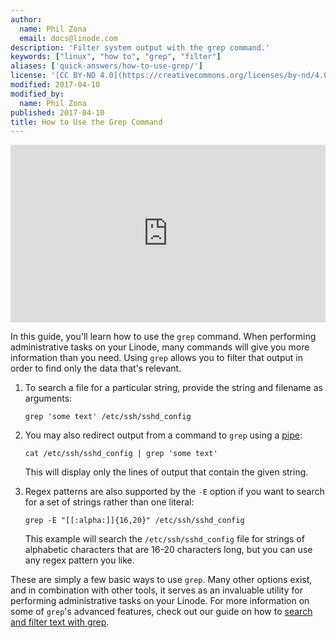 ```yaml
---
author:
  name: Phil Zona
  email: docs@linode.com
description: 'Filter system output with the grep command.'
keywords: ["linux", "how to", "grep", "filter"]
aliases: ['quick-answers/how-to-use-grep/']
license: '[CC BY-ND 4.0](https://creativecommons.org/licenses/by-nd/4.0)'
modified: 2017-04-10
modified_by:
  name: Phil Zona
published: 2017-04-10
title: How to Use the Grep Command
---
```


<div class="wistia_responsive_padding" style="padding:56.25% 0 0 0;position:relative;"><div class="wistia_responsive_wrapper" style="height:100%;left:0;position:absolute;top:0;width:100%;"><iframe src="https://fast.wistia.net/embed/iframe/pz2xgdch29?videoFoam=true" title="Linode - How to use the grep command" allowtransparency="true" frameborder="0" scrolling="no" class="wistia_embed" name="wistia_embed" allowfullscreen mozallowfullscreen webkitallowfullscreen oallowfullscreen msallowfullscreen width="100%" height="100%"></iframe></div></div>

In this guide, you'll learn how to use the `grep` command. When performing administrative tasks on your Linode, many commands will give you more information than you need. Using `grep` allows you to filter that output in order to find only the data that's relevant.

1.  To search a file for a particular string, provide the string and filename as arguments:

        grep 'some text' /etc/ssh/sshd_config

2.  You may also redirect output from a command to `grep` using a [pipe](http://man7.org/linux/man-pages/man2/pipe.2.html):

        cat /etc/ssh/sshd_config | grep 'some text'

    This will display only the lines of output that contain the given string.

3.  Regex patterns are also supported by the `-E` option if you want to search for a set of strings rather than one literal:

        grep -E "[[:alpha:]]{16,20}" /etc/ssh/sshd_config

    This example will search the `/etc/ssh/sshd_config` file for strings of alphabetic characters that are 16-20 characters long, but you can use any regex pattern you like.

These are simply a few basic ways to use `grep`. Many other options exist, and in combination with other tools, it serves as an invaluable utility for performing administrative tasks on your Linode. For more information on some of `grep`'s advanced features, check out our guide on how to [search and filter text with grep](/content/tools-reference/search-and-filter-text-with-grep).
